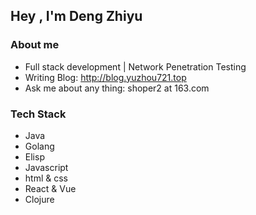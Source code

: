 ## Hey , I'm Deng Zhiyu

### About me
- Full stack development | Network Penetration Testing
- Writing Blog: http://blog.yuzhou721.top
- Ask me about any thing: shoper2 at 163.com

### Tech Stack
- Java
- Golang
- Elisp
- Javascript
- html & css
- React & Vue
- Clojure
